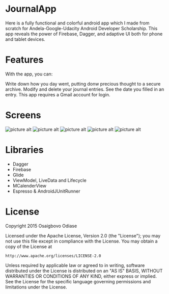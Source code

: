 # JournalApp

Here is a fully functional and colorful android app which I made from scratch for Andela-Google-Udacity Android Developer Scholarship. 
This app reveals the power of Firebase, Dagger, and adaptive UI both for phone and tablet devices.

# Features
With the app, you can:

Write down how you day went, putting donw precious thought to a secure archive.
Modify and delete your journal entries.
See the date you filled in an entry.
This app requires a Gmail account for login.

# Screens
![picture alt](https://github.com/Osaigbovo/JournalApp/blob/master/art/SignInScreen.jpg "Signin Screen")
 ![picture alt](https://github.com/Osaigbovo/JournalApp/blob/master/art/HomeScreen.jpg "Home Screenl")
![picture alt](https://github.com/Osaigbovo/JournalApp/blob/master/art/HomeEditScreen.jpg "Modify PopUp")
![picture alt](https://github.com/Osaigbovo/JournalApp/blob/master/art/CalenderScreen.jpg "Calender Screen")
![picture alt](https://github.com/Osaigbovo/JournalApp/blob/master/art/UserScreen.jpg "User Info Screenl")

# Libraries
* Dagger
* Firebase
* Glide
* ViewModel, LiveData and Lifecycle
* MCalenderView
* Espresso & AndroidJUnitRunner


# License
Copyright 2015 Osaigbovo Odiase

Licensed under the Apache License, Version 2.0 (the "License");
you may not use this file except in compliance with the License.
You may obtain a copy of the License at

    http://www.apache.org/licenses/LICENSE-2.0

Unless required by applicable law or agreed to in writing, software
distributed under the License is distributed on an "AS IS" BASIS,
WITHOUT WARRANTIES OR CONDITIONS OF ANY KIND, either express or implied.
See the License for the specific language governing permissions and
limitations under the License.
